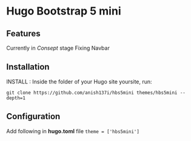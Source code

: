# Hugo Bootstrap 5 mini

## Features

Currently in _Consept_ stage Fixing Navbar

## Installation

INSTALL : Inside the folder of your Hugo site yoursite, run:

`git clone https://github.com/anish137i/hbs5mini themes/hbs5mini --depth=1`

## Configuration

Add following in **hugo.toml** file
`theme = ['hbs5mini']`
